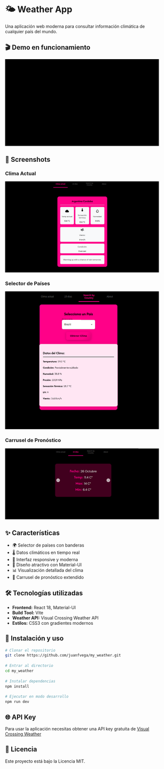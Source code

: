 # 🌤️ Weather App

Una aplicación web moderna para consultar información climática de cualquier país del mundo.

## 🎬 Demo en funcionamiento
![Demo de la aplicación](./demo/small-demo.gif)

## 📸 Screenshots

### Clima Actual
![Clima Actual](./demo/clima_actual.png)

### Selector de Países
![Selector de Países](./demo/bycountry.png)

### Carrusel de Pronóstico
![Carrusel](./demo/carrousel.png)

## ✨ Características
- 🌍 Selector de países con banderas
- 🌡️ Datos climáticos en tiempo real
- 📱 Interfaz responsive y moderna
- 🎨 Diseño atractivo con Material-UI
- 📊 Visualización detallada del clima
- 🔄 Carrusel de pronóstico extendido

## 🛠️ Tecnologías utilizadas
- **Frontend:** React 18, Material-UI
- **Build Tool:** Vite
- **Weather API:** Visual Crossing Weather API
- **Estilos:** CSS3 con gradientes modernos

## 🚀 Instalación y uso

```bash
# Clonar el repositorio
git clone https://github.com/juanfvega/my_weather.git

# Entrar al directorio
cd my_weather

# Instalar dependencias
npm install

# Ejecutar en modo desarrollo
npm run dev
```

## 🌐 API Key
Para usar la aplicación necesitas obtener una API key gratuita de [Visual Crossing Weather](https://www.visualcrossing.com/weather-api)

## 📄 Licencia
Este proyecto está bajo la Licencia MIT.